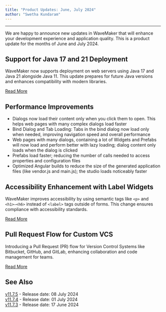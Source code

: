 ```yaml
---
title: "Product Updates: June, July 2024"
author: "Swetha Kundaram"
---
```

---

We are happy to announce new updates in WaveMaker that will enhance your development experience and application quality. This is a product update for the months of June and July 2024.

<!-- truncate -->

## Support for Java 17 and 21 Deployment

WaveMaker now supports deployment on web servers using Java 17 and Java 21 alongside Java 11. This update prepares for future Java versions and enhances compatibility with modern libraries.

[Read More](/learn/blog/2024/06/24/java-update-17-and-21/)


## Performance Improvements

- Dialogs now load their content only when you click them to open. This helps web pages with many complex dialogs load faster
- Bind Dialog and Tab Loading: Tabs in the bind dialog now load only when needed, improving navigation speed and overall performance
- Web pages with many dialogs, containing a lot of Widgets and Prefabs will now load and perform better with lazy loading; dialog content only loads when the dialog is clicked
- Prefabs load faster; reducing the number of calls needed to access properties and configuration files
- Optimized Angular builds to reduce the size of the generated application files (like vendor.js and main.js); the studio loads noticeably faster


## Accessibility Enhancement with Label Widgets

WaveMaker improves accessibility by using semantic tags like `<p>` and `<h1>–<h6>` instead of `<label>` tags outside of forms. This change ensures compliance with accessibility standards.

[Read More](/learn/blog/2024/05/27/label-accessibility/)


## Pull Request Flow for Custom VCS

Introducing a Pull Request (PR) flow for Version Control Systems like Bitbucket, GitHub, and GitLab, enhancing collaboration and code management for teams.

[Read More](/learn/app-development/deployment/pull-request-flow/)

## See Also

[v11.7.5](/learn/wavemaker-release-notes/v11-7-5) - Release date: 08 July 2024  
[v11.7.4](/learn/wavemaker-release-notes/v11-7-4/) - Release date: 01 July 2024  
[v11.7.3](/learn/wavemaker-release-notes/v11-7-3) - Release date: 17 June 2024  

